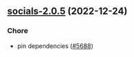 

## [socials-2.0.5](https://github.com/truecharts/charts/compare/socials-2.0.4...socials-2.0.5) (2022-12-24)

### Chore

- pin dependencies ([#5688](https://github.com/truecharts/charts/issues/5688))
  
  
